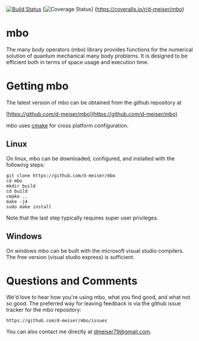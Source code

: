[![Build Status](https://travis-ci.org/d-meiser/mbo.png?branch=master)](https://travis-ci.org/d-meiser/mbo)
[![Coverage Status](https://coveralls.io/repos/d-meiser/mbo/badge.png?branch=master)] (https://coveralls.io/r/d-meiser/mbo)

mbo
===

The many body operators (mbo) library provides functions for the
numerical solution of quantum mechanical many body problems.  It is
designed to be efficient both in terms of space usage and execution
time.


Getting mbo
===========

The latest version of mbo can be obtained from the github repository at

[https://github.com/d-meiser/mbo](https://github.com/d-meiser/mbo)

mbo uses [cmake](http://www.cmake.org/) for cross platform
configuration.

Linux
-----

On linux, mbo can be downloaded, configured, and installed with the
following steps:

```
git clone https://github.com/d-meiser/mbo
cd mbo
mkdir build
cd build
cmake ..
make -j4
sudo make install
```
Note that the last step typically requires super user privileges.


Windows
-------

On windows mbo can be built with the microsoft visual studio compilers.
The free version (visual studio express) is sufficient.


Questions and Comments
======================

We'd love to hear how you're using mbo, what you find good, and what not
so good.  The preferred way for leaving feedback is via the github issue
tracker for the mbo repository:

```
https://github.com/d-meiser/mbo/issues
```

You can also contact me directly at dmeiser79@gmail.com.

